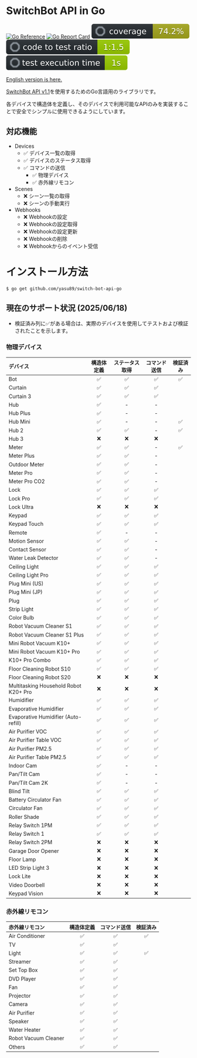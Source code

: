 # SwitchBot API in Go

[![Go Reference](https://pkg.go.dev/badge/github.com/yasu89/switch-bot-api-go.svg)](https://pkg.go.dev/github.com/yasu89/switch-bot-api-go)
[![Go Report Card](https://goreportcard.com/badge/github.com/yasu89/switch-bot-api-go)](https://goreportcard.com/report/github.com/yasu89/switch-bot-api-go)
![Coverage](https://raw.githubusercontent.com/yasu89/octocovs/main/badges/yasu89/switch-bot-api-go/coverage.svg)
![Code to Test Ratio](https://raw.githubusercontent.com/yasu89/octocovs/main/badges/yasu89/switch-bot-api-go/ratio.svg)
![Test Execution Time](https://raw.githubusercontent.com/yasu89/octocovs/main/badges/yasu89/switch-bot-api-go/time.svg)

[English version is here.](README.md)

[SwitchBot API v1.1](https://github.com/OpenWonderLabs/SwitchBotAPI)を使用するためのGo言語用のライブラリです。

各デバイスで構造体を定義し、そのデバイスで利用可能なAPIのみを実装することで安全でシンプルに使用できるようにしています。

## 対応機能

- Devices
  - ✅️ デバイス一覧の取得
  - ✅ デバイスのステータス取得
  - ✅ コマンドの送信
    - ✅ 物理デバイス
    - ✅ 赤外線リモコン
- Scenes
  - ❌ シーン一覧の取得
  - ❌ シーンの手動実行
- Webhooks
  - ❌ Webhookの設定
  - ❌ Webhookの設定取得
  - ❌ Webhookの設定更新
  - ❌ Webhookの削除
  - ❌ Webhookからのイベント受信

# インストール方法

```shell
$ go get github.com/yasu89/switch-bot-api-go
```

## 現在のサポート状況 (2025/06/18)

- 検証済み列に✅がある場合は、実際のデバイスを使用してテストおよび検証されたことを示します。

### 物理デバイス

| デバイス                                  | 構造体定義 | ステータス取得 | コマンド送信 | 検証済み |
|:--------------------------------------|:-----:|:-------:|:------:|:----:|
| Bot                                   |   ✅   |    ✅    |   ✅    |  ✅   |
| Curtain                               |   ✅   |    ✅    |   ✅    |      |
| Curtain 3                             |   ✅   |    ✅    |   ✅    |      |
| Hub                                   |  ✅️   |    -    |   -    |      |
| Hub Plus                              |   ✅   |    -    |   -    |      |
| Hub Mini                              |   ✅   |    -    |   -    |  ✅   |
| Hub 2                                 |   ✅   |    ✅    |   -    |  ✅   |
| Hub 3                                 |   ❌   |    ❌    |   ❌    |      |
| Meter                                 |   ✅   |    ✅    |   -    |  ✅   |
| Meter Plus                            |   ✅   |    ✅    |   -    |      |
| Outdoor Meter                         |   ✅   |    ✅    |   -    |      |
| Meter Pro                             |   ✅   |    ✅    |   -    |      |
| Meter Pro CO2                         |   ✅   |    ✅    |   -    |      |
| Lock                                  |   ✅   |    ✅    |   ✅    |      |
| Lock Pro                              |   ✅   |    ✅    |   ✅    |      |
| Lock Ultra                            |   ❌   |    ❌    |   ❌    |      |
| Keypad                                |   ✅   |    ✅    |   ✅    |      |
| Keypad Touch                          |   ✅   |    ✅    |   ✅    |      |
| Remote                                |   ✅   |    -    |   -    |      |
| Motion Sensor                         |   ✅   |    ✅    |   -    |      |
| Contact Sensor                        |   ✅   |    ✅    |   -    |      |
| Water Leak Detector                   |   ✅   |    ✅    |   -    |      |
| Ceiling Light                         |   ✅   |    ✅    |   ✅    |      |
| Ceiling Light Pro                     |   ✅   |    ✅    |   ✅    |      |
| Plug Mini (US)                        |   ✅   |    ✅    |   ✅    |      |
| Plug Mini (JP)                        |   ✅   |    ✅    |   ✅    |      |
| Plug                                  |   ✅   |    ✅    |   ✅    |      |
| Strip Light                           |   ✅   |    ✅    |   ✅    |      |
| Color Bulb                            |   ✅   |    ✅    |   ✅    |      |
| Robot Vacuum Cleaner S1               |   ✅   |    ✅    |   ✅    |      |
| Robot Vacuum Cleaner S1 Plus          |   ✅   |    ✅    |   ✅    |      |
| Mini Robot Vacuum K10+                |   ✅   |    ✅    |   ✅    |      |
| Mini Robot Vacuum K10+ Pro            |   ✅   |    ✅    |   ✅    |      |
| K10+ Pro Combo                        |   ✅   |    ✅    |   ✅    |      |
| Floor Cleaning Robot S10              |   ✅   |    ✅    |   ✅    |      |
| Floor Cleaning Robot S20              |   ❌   |    ❌    |   ❌    |      |
| Multitasking Household Robot K20+ Pro |   ❌   |    ❌    |   ❌    |      |
| Humidifier                            |   ✅   |    ✅    |   ✅    |      |
| Evaporative Humidifier                |   ✅   |    ✅    |   ✅    |      |
| Evaporative Humidifier (Auto-refill)  |   ✅   |    ✅    |   ✅    |      |
| Air Purifier VOC                      |   ✅   |    ✅    |   ✅    |      |
| Air Purifier Table VOC                |   ✅   |    ✅    |   ✅    |      |
| Air Purifier PM2.5                    |   ✅   |    ✅    |   ✅    |      |
| Air Purifier Table PM2.5              |   ✅   |    ✅    |   ✅    |      |
| Indoor Cam                            |   ✅   |    -    |   -    |      |
| Pan/Tilt Cam                          |   ✅   |    -    |   -    |      |
| Pan/Tilt Cam 2K                       |   ✅   |    -    |   -    |      |
| Blind Tilt                            |   ✅   |    ✅    |   ✅    |      |
| Battery Circulator Fan                |   ✅   |    ✅    |   ✅    |      |
| Circulator Fan                        |   ✅   |    ✅    |   ✅    |      |
| Roller Shade                          |   ✅   |    ✅    |   ✅    |      |
| Relay Switch 1PM                      |   ✅   |    ✅    |   ✅    |      |
| Relay Switch 1                        |   ✅   |    ✅    |   ✅    |      |
| Relay Switch 2PM                      |   ❌   |    ❌    |   ❌    |      |
| Garage Door Opener                    |   ❌   |    ❌    |   ❌    |      |
| Floor Lamp                            |   ❌   |    ❌    |   ❌    |      |
| LED Strip Light 3                     |   ❌   |    ❌    |   ❌    |      |
| Lock Lite                             |   ❌   |    ❌    |   ❌    |      |
| Video Doorbell                        |   ❌   |    ❌    |   ❌    |      |
| Keypad Vision                         |   ❌   |    ❌    |   ❌    |      |

### 赤外線リモコン

| 赤外線リモコン              | 構造体定義 | コマンド送信 | 検証済み |
|:---------------------|:-----:|:------:|:----:|
| Air Conditioner      |   ✅   |   ✅    |  ✅   |
| TV                   |   ✅   |   ✅    |      |
| Light                |   ✅   |   ✅    |  ✅   |
| Streamer             |   ✅   |   ✅    |      |
| Set Top Box          |   ✅   |   ✅    |      |
| DVD Player           |   ✅   |   ✅    |      |
| Fan                  |   ✅   |   ✅    |      |
| Projector            |   ✅   |   ✅    |      |
| Camera               |   ✅   |   ✅    |      |
| Air Purifier         |   ✅   |   ✅    |      |
| Speaker              |   ✅   |   ✅    |      |
| Water Heater         |   ✅   |   ✅    |      |
| Robot Vacuum Cleaner |   ✅   |   ✅    |      |
| Others               |   ✅   |   ✅    |      |
